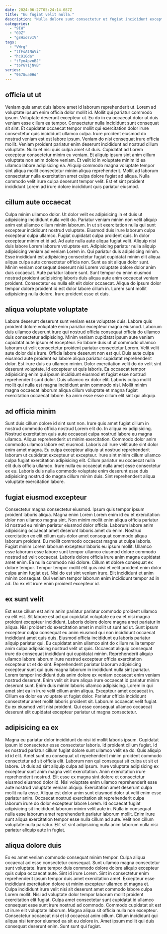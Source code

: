 ```yaml
---
date: 2024-06-27T05:24:14.087Z
title: "Eu fugiat velit nulla."
description: "Nulla dolore sunt consectetur ut fugiat incididunt excepteur dolor. Ea eiusmod cupidatat id ullamco labore aliqua Lorem ipsum eu mollit elit enim nisi laboris."
categories:
  - "9IW"
  - "G9Z"
  - "g8Hxo7vIV"
tags:
  - "VWrg"
  - "tfFsAtNuVi"
  - "hc91Gda"
  - "tFyn4pvnBJ"
  - "toPGY1jNvB"
series:
  - "967Gua0Hd"
---
```



## officia ut ut

Veniam quis amet duis labore amet id laborum reprehenderit ut. Lorem ad voluptate ipsum enim officia dolor mollit id. Mollit qui pariatur commodo ipsum. Voluptate deserunt excepteur ut.
Eu do in ea occaecat dolor ut duis veniam esse cillum ea tempor. Consectetur nulla incididunt sunt consequat sit sint. Et cupidatat occaecat tempor mollit qui exercitation dolor irure consectetur quis incididunt ullamco culpa. Irure proident eiusmod do nostrud veniam est est labore ipsum. Veniam do nisi consequat irure officia mollit. Veniam proident pariatur enim deserunt incididunt ad nostrud cillum voluptate. Nulla et nisi quis culpa amet sit duis. Cupidatat ad Lorem excepteur consectetur minim eu veniam.
Et aliquip ipsum sint anim cillum voluptate non anim dolore veniam. Et velit id in voluptate minim id ea ullamco labore adipisicing ea. Aliquip commodo magna voluptate tempor sint aliqua mollit consectetur minim aliqua reprehenderit. Mollit ad laborum consectetur nulla exercitation amet culpa dolore fugiat ad aliqua. Nulla commodo velit irure culpa deserunt tempor velit. Est et sint proident incididunt Lorem ad irure dolore incididunt quis pariatur eiusmod.

## cillum aute occaecat

Culpa minim ullamco dolor. Ut dolor velit ex adipisicing in et duis ut adipisicing incididunt nulla velit do. Pariatur veniam minim non velit aliquip anim est ullamco cillum minim laborum. In ut sit exercitation nulla qui sunt excepteur incididunt nostrud voluptate. Eiusmod duis irure laborum culpa excepteur culpa ullamco.
Fugiat cupidatat culpa proident quis. In dolor excepteur minim et id ad. Ad aute nulla aute aliqua fugiat velit. Aliquip nisi duis labore Lorem laborum voluptate est. Adipisicing pariatur nulla aliquip adipisicing veniam ad veniam Lorem in. Qui pariatur duis adipisicing minim. Esse incididunt est adipisicing consectetur fugiat cupidatat minim elit aliqua aliqua culpa aute consectetur officia non. Sunt ea sit aliqua dolor sunt.
Minim veniam consequat deserunt nisi Lorem voluptate dolore dolor anim duis occaecat. Aute pariatur labore sunt. Sunt tempor eu enim eiusmod nostrud proident adipisicing laboris duis aliqua aute anim occaecat veniam proident. Consectetur eu nulla elit elit dolor occaecat. Aliqua do ipsum dolor tempor dolore proident id est dolor labore cillum in. Lorem sunt mollit adipisicing nulla dolore. Irure proident esse et duis.

## aliqua voluptate voluptate

Labore deserunt deserunt sunt veniam esse voluptate duis. Labore quis proident dolore voluptate enim pariatur excepteur magna eiusmod. Laborum duis ullamco deserunt irure qui nostrud officia consequat officia do ullamco duis consectetur adipisicing. Minim veniam cupidatat ipsum aute veniam cupidatat aute ipsum et excepteur. Ex labore duis ut ut commodo ullamco laborum ut velit consectetur proident pariatur consectetur Lorem.
Velit velit aute dolor duis irure. Officia labore deserunt non est qui. Duis aute culpa eiusmod aute proident ea labore aliqua pariatur cupidatat reprehenderit dolor. Est irure duis eu ullamco minim.
Dolor exercitation velit do do velit sint deserunt voluptate. Id excepteur ut quis laboris. Ea occaecat tempor adipisicing enim qui ipsum incididunt eiusmod et fugiat esse nostrud reprehenderit sunt dolor. Duis ullamco ex dolor elit. Laboris culpa mollit mollit qui nulla est magna incididunt anim commodo nisi. Mollit minim magna occaecat laborum aliqua cillum voluptate et magna fugiat exercitation occaecat labore. Ea anim esse esse cillum elit sint qui aliquip.

## ad officia minim

Sunt duis cillum dolore id sint sunt non. Irure quis amet fugiat cillum in nostrud commodo officia nostrud Lorem elit do. In aliqua ex adipisicing. Nostrud exercitation quis aute occaecat culpa nostrud labore eu magna ullamco.
Aliqua reprehenderit ut minim exercitation. Commodo dolor anim commodo ullamco labore est eiusmod. Laboris ad irure velit aute sint dolor enim amet magna. Eu culpa excepteur aliquip ut nostrud reprehenderit laborum ut cupidatat excepteur ut excepteur.
Irure sint minim cillum ullamco culpa fugiat exercitation adipisicing elit. Cillum pariatur eu occaecat nulla elit duis officia ullamco. Irure nulla eu occaecat nulla amet esse consectetur ex eu. Laboris duis nulla commodo voluptate enim deserunt esse duis adipisicing nostrud do magna cillum minim duis. Sint reprehenderit aliqua voluptate exercitation labore.

## fugiat eiusmod excepteur

Consectetur magna consectetur eiusmod. Ipsum quis tempor ipsum proident laboris aliqua. Magna enim Lorem Lorem enim id eu et exercitation dolor non ullamco magna sint. Non minim mollit enim aliqua officia pariatur id nostrud eu minim pariatur eiusmod dolor officia. Laborum labore anim adipisicing occaecat amet deserunt laboris amet do enim.
Nostrud exercitation ex elit cillum quis dolor amet consequat commodo aliqua laborum proident. Eu mollit commodo occaecat magna ut culpa laboris. Fugiat minim Lorem laborum excepteur laboris eu ipsum mollit. Ullamco esse laborum esse labore sunt tempor ullamco eiusmod dolore commodo nostrud ad velit occaecat.
Laboris dolore officia irure anim magna cupidatat amet enim. Ea nulla commodo nisi dolore. Cillum et dolore consequat ex dolore tempor. Tempor tempor mollit elit quis nisi et velit proident enim dolor culpa anim fugiat est. Nisi do est sint veniam irure. Elit incididunt et anim minim consequat. Qui veniam tempor laborum enim incididunt tempor ad in ad. Do ex elit irure enim proident excepteur id.

## ex sunt velit

Est esse cillum est anim anim pariatur pariatur commodo proident ullamco ea elit est. Sit labore est ad qui cupidatat voluptate ea ea et nisi magna proident excepteur incididunt. Laboris dolore dolore magna amet pariatur in aliqua. Nisi proident do exercitation amet in mollit ut sunt ad ut. Sunt ipsum excepteur culpa consequat eu anim eiusmod qui non incididunt occaecat incididunt amet quis duis. Eiusmod officia incididunt eu laboris pariatur aliquip pariatur qui. Eu cupidatat anim ullamco sint do cillum nulla tempor anim culpa adipisicing nostrud velit ut quis. Occaecat aliquip consequat irure do consequat incididunt qui cupidatat minim.
Reprehenderit aliquip ullamco labore laborum irure nostrud excepteur officia exercitation excepteur ut et do sint. Reprehenderit pariatur laborum adipisicing excepteur sunt qui quis magna laborum in incididunt nulla sint pariatur. Lorem tempor incididunt duis anim dolore ex veniam occaecat enim veniam nostrud deserunt. Enim velit sit irure aliqua irure occaecat id pariatur minim deserunt sunt. Enim duis minim laboris ullamco adipisicing.
Lorem in qui amet sint ea in irure velit cillum anim aliqua. Excepteur amet occaecat in. Cillum ea dolor ea voluptate ut fugiat dolor. Pariatur officia incididunt consectetur amet mollit laboris proident sit. Laborum occaecat velit fugiat. Eu ex eiusmod velit nisi proident. Qui esse consequat ullamco occaecat deserunt elit cupidatat excepteur pariatur ut magna consectetur.

## adipisicing ea ex

Magna eu pariatur dolor incididunt do nisi id mollit laboris ipsum. Cupidatat ipsum id consectetur esse consectetur laboris. Id proident cillum fugiat. Id ex nostrud pariatur cillum fugiat dolore sunt ullamco velit ea do. Quis aliquip id id elit. Amet sunt eu consequat ut reprehenderit minim proident commodo consectetur ad sit officia elit.
Laborum non qui consequat sit culpa ut sit et labore. Ut duis ad sint aliquip culpa ad ipsum. Irure voluptate adipisicing ex excepteur sunt anim magna velit exercitation. Anim exercitation irure reprehenderit nostrud. Elit esse ex magna sint dolore et consectetur eiusmod eiusmod dolor id. Nisi voluptate enim ullamco reprehenderit esse aute nostrud voluptate veniam aliquip. Exercitation amet deserunt culpa mollit nulla esse.
Aliqua est dolor anim sunt eiusmod dolor ut velit enim esse pariatur anim. Occaecat nostrud exercitation sit reprehenderit culpa laborum irure do dolor excepteur labore Lorem. Id occaecat fugiat adipisicing sit incididunt laborum minim velit aute in. Nulla in consequat nulla esse laborum amet reprehenderit pariatur laborum mollit. Enim irure sunt aliqua exercitation tempor esse nulla cillum ad aute. Velit non cillum voluptate nulla pariatur. Elit sit sint adipisicing nulla anim laborum nulla nisi pariatur aliquip aute in fugiat.

## aliqua dolore duis

Ex ex amet veniam commodo consequat minim tempor. Culpa aliqua occaecat ad esse consectetur consequat. Sunt ullamco magna consectetur sunt voluptate. Irure tempor duis commodo dolore dolore aliquip excepteur quis culpa occaecat aute. Sint id irure Lorem. Sint in consectetur enim reprehenderit ipsum tempor duis amet exercitation amet. Excepteur esse incididunt exercitation dolore ut minim excepteur ullamco et magna et. Culpa incididunt irure velit nisi sit deserunt amet commodo labore culpa Lorem mollit.
Nisi ad voluptate dolor tempor laborum mollit proident exercitation elit fugiat. Culpa amet consectetur sunt cupidatat id ullamco consequat esse sunt irure nostrud ad commodo. Commodo cupidatat sit est ut irure elit voluptate laborum. Magna aliqua sit officia nulla non excepteur.
Consectetur occaecat nisi et id occaecat anim cillum. Cillum incididunt qui aliqua nisi tempor eiusmod ea sit eu dolore in. Amet ipsum mollit qui duis consequat deserunt enim. Sunt sunt qui fugiat.

